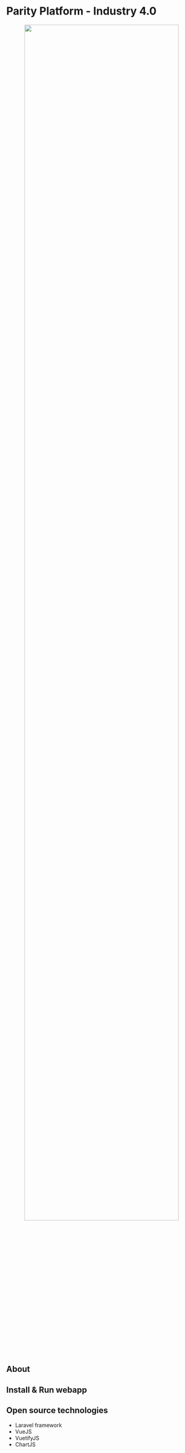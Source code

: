 Parity Platform - Industry 4.0
==============================

<p style="text-align: center">
    <img src="https://i0.wp.com/parityplatform.com/wp-content/uploads/2018/08/parity_logo_Fin-02.png?w=1654&ssl=1" width="90%">
</p>

## About


## Install & Run webapp


## Open source technologies

- Laravel framework
- VueJS
- VuetifyJS
- ChartJS